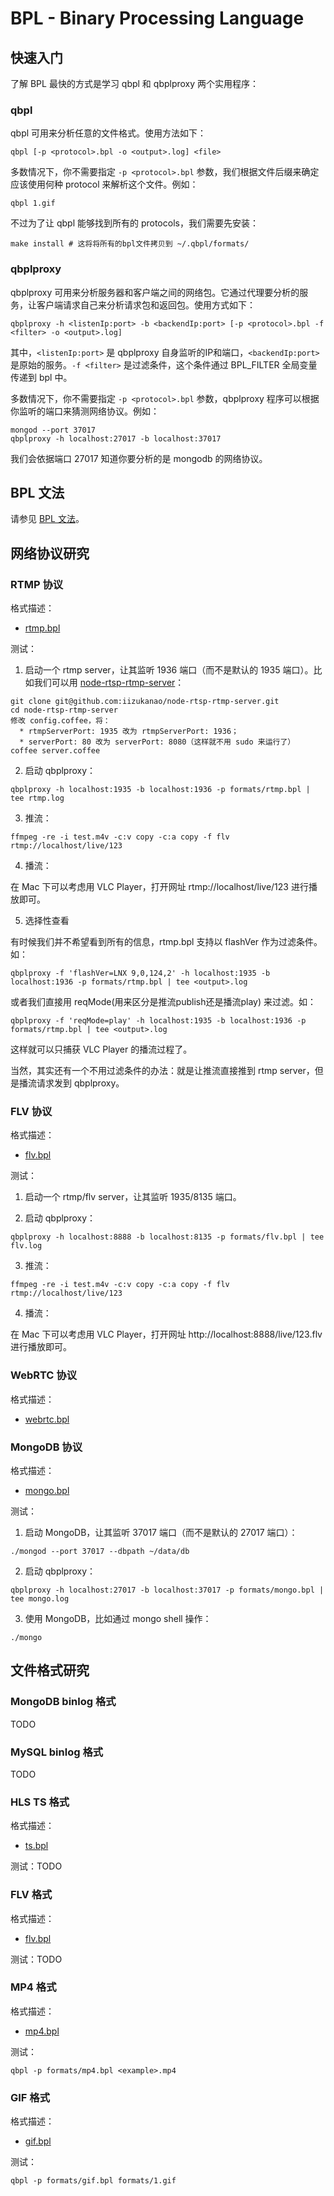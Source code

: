 BPL - Binary Processing Language
============

## 快速入门

了解 BPL 最快的方式是学习 qbpl 和 qbplproxy 两个实用程序：

### qbpl

qbpl 可用来分析任意的文件格式。使用方法如下：

```
qbpl [-p <protocol>.bpl -o <output>.log] <file>
```

多数情况下，你不需要指定 `-p <protocol>.bpl` 参数，我们根据文件后缀来确定应该使用何种 protocol 来解析这个文件。例如：

```
qbpl 1.gif
```

不过为了让 qbpl 能够找到所有的 protocols，我们需要先安装：

```
make install # 这将将所有的bpl文件拷贝到 ~/.qbpl/formats/
```

### qbplproxy

qbplproxy 可用来分析服务器和客户端之间的网络包。它通过代理要分析的服务，让客户端请求自己来分析请求包和返回包。使用方式如下：

```
qbplproxy -h <listenIp:port> -b <backendIp:port> [-p <protocol>.bpl -f <filter> -o <output>.log]
```

其中，`<listenIp:port>` 是 qbplproxy 自身监听的IP和端口，`<backendIp:port>` 是原始的服务。`-f <filter>` 是过滤条件，这个条件通过 BPL_FILTER 全局变量传递到 bpl 中。

多数情况下，你不需要指定 `-p <protocol>.bpl` 参数，qbplproxy 程序可以根据你监听的端口来猜测网络协议。例如：

```
mongod --port 37017
qbplproxy -h localhost:27017 -b localhost:37017
```

我们会依据端口 27017 知道你要分析的是 mongodb 的网络协议。


## BPL 文法

请参见 [BPL 文法](README_BPL.md)。


## 网络协议研究

### RTMP 协议

格式描述：

* [rtmp.bpl](formats/rtmp.bpl)

测试：

1) 启动一个 rtmp server，让其监听 1936 端口（而不是默认的 1935 端口）。比如我们可以用 [node-rtsp-rtmp-server](https://github.com/iizukanao/node-rtsp-rtmp-server)：

```
git clone git@github.com:iizukanao/node-rtsp-rtmp-server.git
cd node-rtsp-rtmp-server
修改 config.coffee，将：
  * rtmpServerPort: 1935 改为 rtmpServerPort: 1936；
  * serverPort: 80 改为 serverPort: 8080（这样就不用 sudo 来运行了）
coffee server.coffee
```

2) 启动 qbplproxy：

```
qbplproxy -h localhost:1935 -b localhost:1936 -p formats/rtmp.bpl | tee rtmp.log
```

3) 推流：

```
ffmpeg -re -i test.m4v -c:v copy -c:a copy -f flv rtmp://localhost/live/123
```

4) 播流：

在 Mac 下可以考虑用 VLC Player，打开网址 rtmp://localhost/live/123 进行播放即可。

5) 选择性查看

有时候我们并不希望看到所有的信息，rtmp.bpl 支持以 flashVer 作为过滤条件。如：

```
qbplproxy -f 'flashVer=LNX 9,0,124,2' -h localhost:1935 -b localhost:1936 -p formats/rtmp.bpl | tee <output>.log
```

或者我们直接用 reqMode(用来区分是推流publish还是播流play) 来过滤。如：

```
qbplproxy -f 'reqMode=play' -h localhost:1935 -b localhost:1936 -p formats/rtmp.bpl | tee <output>.log
```

这样就可以只捕获 VLC Player 的播流过程了。

当然，其实还有一个不用过滤条件的办法：就是让推流直接推到 rtmp server，但是播流请求发到 qbplproxy。


### FLV 协议

格式描述：

* [flv.bpl](formats/flv.bpl)

测试：

1) 启动一个 rtmp/flv server，让其监听 1935/8135 端口。

2) 启动 qbplproxy：

```
qbplproxy -h localhost:8888 -b localhost:8135 -p formats/flv.bpl | tee flv.log
```

3) 推流：

```
ffmpeg -re -i test.m4v -c:v copy -c:a copy -f flv rtmp://localhost/live/123
```

4) 播流：

在 Mac 下可以考虑用 VLC Player，打开网址 http://localhost:8888/live/123.flv 进行播放即可。


### WebRTC 协议

格式描述：

* [webrtc.bpl](formats/webrtc.bpl)


### MongoDB 协议

格式描述：

* [mongo.bpl](formats/mongo.bpl)

测试：

1) 启动 MongoDB，让其监听 37017 端口（而不是默认的 27017 端口）：

```
./mongod --port 37017 --dbpath ~/data/db
```

2) 启动 qbplproxy：

```
qbplproxy -h localhost:27017 -b localhost:37017 -p formats/mongo.bpl | tee mongo.log
```

3) 使用 MongoDB，比如通过 mongo shell 操作：

```
./mongo
```

## 文件格式研究

### MongoDB binlog 格式

TODO

### MySQL binlog 格式

TODO

### HLS TS 格式

格式描述：

* [ts.bpl](formats/ts.bpl)

测试：TODO

### FLV 格式

格式描述：

* [flv.bpl](formats/flv.bpl)

测试：TODO

### MP4 格式

格式描述：

* [mp4.bpl](formats/mp4.bpl)

测试：

```
qbpl -p formats/mp4.bpl <example>.mp4
```

### GIF 格式

格式描述：

* [gif.bpl](formats/gif.bpl)

测试：

```
qbpl -p formats/gif.bpl formats/1.gif
```
